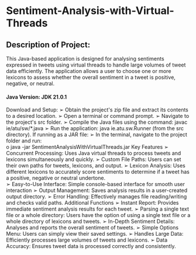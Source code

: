 # Sentiment-Analysis-with-Virtual-Threads

## Description of Project:
This Java-based application is designed for analysing sentiments expressed in tweets using virtual threads to handle large volumes of tweet data efficiently. The application allows a user to choose one  or more lexicons to assess whether the overall sentiment in a tweet is positive, negative, or neutral. 
  
#### Java Version: JDK 21.0.1 

Download and Setup: 
➢ Obtain the project's zip file and extract its contents to a desired location. 
➢ Open a terminal or command prompt. 
➢ Navigate to the project's src folder. 
➢ Compile the Java files using the command: javac ie/atu/sw/*.java 
➢ Run the application: java ie.atu.sw.Runner (from the src directory). 
If running as a JAR file: 
➢ In the terminal, navigate to the project folder and run:  
o java -jar  SentimentAnalysisWithVirtualThreads.jar 
Key Features 
➢ Concurrent Processing: Uses Java virtual threads to process tweets and lexicons 
simultaneously and quickly. 
➢ Custom File Paths: Users can set their own paths for tweets, lexicons, and output. 
➢ Lexicon Analysis: Uses different lexicons to accurately score sentiments to determine if a 
tweet has a positive, negative or neutral undertone.  
➢ Easy-to-Use Interface: Simple console-based interface for smooth user interaction 
➢ Output Management: Saves analysis results in a user-created output directory. 
➢ Error Handling: Effectively manages file reading/writing and checks valid paths. 
Additional Functions 
➢ Instant Report: Provides immediate sentiment analysis results for each tweet. 
➢ Parsing a single text file or a whole directory: Users have the option of using a single text file 
or a whole directory of lexicons and tweets. 
➢ In-Depth Sentiment Details: Analyses and reports the overall sentiment of tweets. 
➢ Simple Options Menu: Users can simply view their saved settings. 
➢ Handles Large Data: Efficiently processes large volumes of tweets and lexicons. 
➢ Data Accuracy: Ensures tweet data is processed correctly and consistently.

